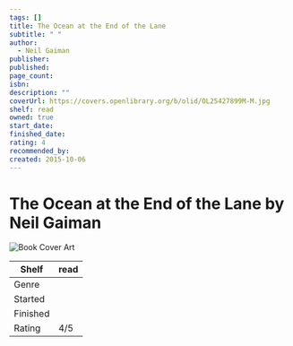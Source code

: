 ```yaml
---
tags: []
title: The Ocean at the End of the Lane
subtitle: " "
author:
  - Neil Gaiman
publisher: 
published: 
page_count: 
isbn: 
description: ""
coverUrl: https://covers.openlibrary.org/b/olid/OL25427899M-M.jpg
shelf: read
owned: true
start_date: 
finished_date: 
rating: 4
recommended_by: 
created: 2015-10-06
---
```


# The Ocean at the End of the Lane by Neil Gaiman

![Book Cover Art](https://covers.openlibrary.org/b/olid/OL25427899M-M.jpg)

| Shelf | read |
| --- | --- |
| Genre |  |
| Started |  |
| Finished |  |
| Rating | 4/5 |

